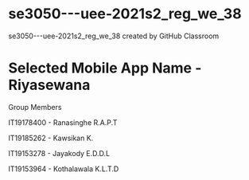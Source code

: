 # se3050---uee-2021s2_reg_we_38
se3050---uee-2021s2_reg_we_38 created by GitHub Classroom

# Selected Mobile App Name - Riyasewana

Group Members 

IT19178400 - Ranasinghe R.A.P.T

IT19185262 - Kawsikan K.

IT19153278 - Jayakody E.D.D.L

IT19153964 - Kothalawala K.L.T.D
